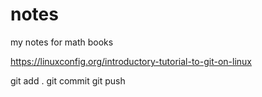 # notes
my notes for math books

https://linuxconfig.org/introductory-tutorial-to-git-on-linux

git add .
git commit 
git push
